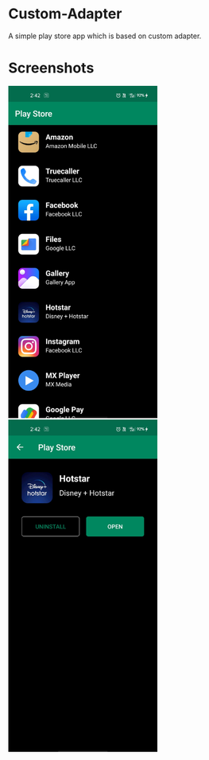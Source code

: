 # Custom-Adapter
A simple play store app which is based on custom adapter.
# Screenshots
<div class="row">
  <img src="screenShots/List.jpg" width="300">
  <img src="screenShots/onlistclick.jpg" width="300">
</div>
